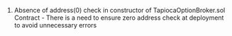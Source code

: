 1. Absence of address(0) check in constructor of TapiocaOptionBroker.sol Contract - There is a need to ensure zero address check at deployment to avoid unnecessary errors